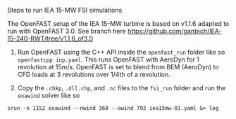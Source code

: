 Steps to run IEA 15-MW FSI simulations

The OpenFAST setup of the IEA 15-MW turbine is based on v1.1.6 adapted to run with OpenFAST 3.0. See branch here https://github.com/gantech/IEA-15-240-RWT/tree/v1.1.6_of3.0

1. Run OpenFAST using the C++ API inside the `openfast_run` folder like so `openfastcpp inp.yaml`. This runs OpenFAST with AeroDyn for 1 revolution at 15m/s. OpenFAST is set to blend from BEM (AeroDyn) to CFD loads at 3 revolutions over 1/4th of a revolution.

2. Copy the `.chkp`, `.dll.chp`, and `.nc` files to the `fsi_run` folder and run the `exawind` solver like so

``` shell
srun -n 1152 exawind --nwind 360 --awind 792 iea15mw-01.yaml &> log
```
